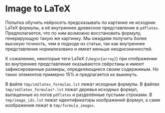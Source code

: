 # Image to LaTeX

Попытка обучить нейросеть предсказывать по картинке не исходник LaTeX формулы, а её внутреннее древесное представление в `pdflatex`.
Предполагается, что по ним возможно восстановить формулу, генерирующую такую же картинку.
Мы ожидаем получить более высокую точность, чем в подходе из статьи, так как внутреннее представление нормализовано и имеет меньше неоднозначностей.

К сожалению, некоторые теги LaTeX (`\begin{array}`) при отображении во внутреннее представление оказываются свёрстаны и имеют зафиксированные размеры, определяющиеся своим содержимым.
Но таких элементов примерно 15% и предлагается их выкинуть. 

В файле `tmp/im2latex_formulas.lst` лежат исходные формулы.
В файлах `tmp/im2latex_formulas*.lst` лежат деревья исходных формул, вытащенные из логов `pdflatex` и разделённые пустыми строками.
В `tmp/image_ids.lst` лежат идентификаторы изображений формул, а сами изображения лежат в `tmp/formula_images`.
